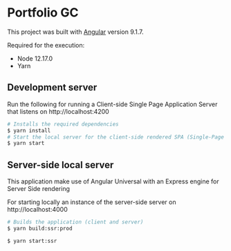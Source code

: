 # Portfolio GC

This project was built with [Angular](https://github.com/angular) version 9.1.7.

Required for the execution:
* Node 12.17.0
* Yarn

## Development server

Run the following for running a Client-side Single Page Application Server that listens on http://localhost:4200

```sh
# Installs the required dependencies
$ yarn install
# Start the local server for the client-side rendered SPA (Single-Page Application)
$ yarn start
```

## Server-side local server

This application make use of Angular Universal with an Express engine for Server Side rendering

For starting locally an instance of the server-side server on http://localhost:4000

```sh
# Builds the application (client and server)
$ yarn build:ssr:prod

$ yarn start:ssr
```
